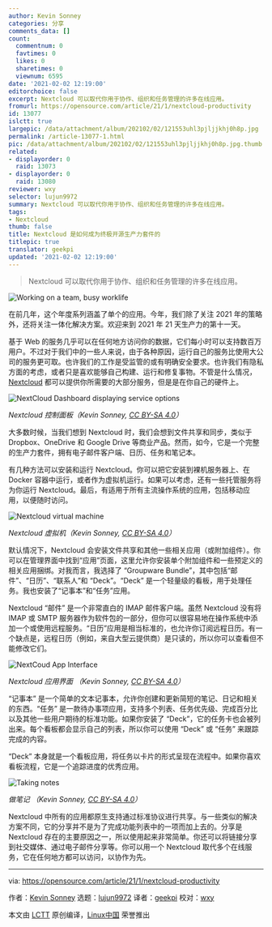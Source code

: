 ```yaml
---
author: Kevin Sonney
categories: 分享
comments_data: []
count:
  commentnum: 0
  favtimes: 0
  likes: 0
  sharetimes: 0
  viewnum: 6595
date: '2021-02-02 12:19:00'
editorchoice: false
excerpt: Nextcloud 可以取代你用于协作、组织和任务管理的许多在线应用。
fromurl: https://opensource.com/article/21/1/nextcloud-productivity
id: 13077
islctt: true
largepic: /data/attachment/album/202102/02/121553uhl3pjljjkhj0h8p.jpg
permalink: /article-13077-1.html
pic: /data/attachment/album/202102/02/121553uhl3pjljjkhj0h8p.jpg.thumb.jpg
related:
- displayorder: 0
  raid: 13073
- displayorder: 0
  raid: 13080
reviewer: wxy
selector: lujun9972
summary: Nextcloud 可以取代你用于协作、组织和任务管理的许多在线应用。
tags:
- Nextcloud
thumb: false
title: Nextcloud 是如何成为终极开源生产力套件的
titlepic: true
translator: geekpi
updated: '2021-02-02 12:19:00'
---
```



> 
> Nextcloud 可以取代你用于协作、组织和任务管理的许多在线应用。
> 
> 
> 


![](/data/attachment/album/202102/02/121553uhl3pjljjkhj0h8p.jpg "Working on a team, busy worklife")


在前几年，这个年度系列涵盖了单个的应用。今年，我们除了关注 2021 年的策略外，还将关注一体化解决方案。欢迎来到 2021 年 21 天生产力的第十一天。


基于 Web 的服务几乎可以在任何地方访问你的数据，它们每小时可以支持数百万用户。不过对于我们中的一些人来说，由于各种原因，运行自己的服务比使用大公司的服务更可取。也许我们的工作是受监管的或有明确安全要求。也许我们有隐私方面的考虑，或者只是喜欢能够自己构建、运行和修复事物。不管是什么情况，[Nextcloud](https://nextcloud.com/) 都可以提供你所需要的大部分服务，但是是在你自己的硬件上。


![NextCloud Dashboard displaying service options](/data/attachment/album/202102/02/121635znsnea771easlhfs.jpg)


*Nextcloud 控制面板（Kevin Sonney, [CC BY-SA 4.0](https://creativecommons.org/licenses/by-sa/4.0/)）*


大多数时候，当我们想到 Nextcloud 时，我们会想到文件共享和同步，类似于 Dropbox、OneDrive 和 Google Drive 等商业产品。然而，如今，它是一个完整的生产力套件，拥有电子邮件客户端、日历、任务和笔记本。


有几种方法可以安装和运行 Nextcloud。你可以把它安装到裸机服务器上、在 Docker 容器中运行，或者作为虚拟机运行。如果可以考虑，还有一些托管服务将为你运行 Nextcloud。最后，有适用于所有主流操作系统的应用，包括移动应用，以便随时访问。


![Nextcloud virtual machine](/data/attachment/album/202102/02/121704me585e858t5k85dz.png "Nextcloud virtual machine")


*Nextcloud 虚拟机（Kevin Sonney, [CC BY-SA 4.0](https://creativecommons.org/licenses/by-sa/4.0/)）*


默认情况下，Nextcloud 会安装文件共享和其他一些相关应用（或附加组件）。你可以在管理界面中找到“应用”页面，这里允许你安装单个附加组件和一些预定义的相关应用捆绑。对我而言，我选择了 “Groupware Bundle”，其中包括“邮件”、“日历”、“联系人”和 “Deck”。“Deck” 是一个轻量级的看板，用于处理任务。我也安装了“记事本”和“任务”应用。


Nextcloud “邮件” 是一个非常直白的 IMAP 邮件客户端。虽然 Nextcloud 没有将 IMAP 或 SMTP 服务器作为软件包的一部分，但你可以很容易地在操作系统中添加一个或使用远程服务。“日历”应用是相当标准的，也允许你订阅远程日历。有一个缺点是，远程日历（例如，来自大型云提供商）是只读的，所以你可以查看但不能修改它们。


![NextCoud App Interface](/data/attachment/album/202102/02/121857zngqihl6iu7z7kiz.jpg "NextCoud App Interface")


*Nextcloud 应用界面 （Kevin Sonney, [CC BY-SA 4.0](https://creativecommons.org/licenses/by-sa/4.0/)）*


“记事本” 是一个简单的文本记事本，允许你创建和更新简短的笔记、日记和相关的东西。“任务” 是一款待办事项应用，支持多个列表、任务优先级、完成百分比以及其他一些用户期待的标准功能。如果你安装了 “Deck”，它的任务卡也会被列出来。每个看板都会显示自己的列表，所以你可以使用 “Deck” 或 “任务” 来跟踪完成的内容。


“Deck” 本身就是一个看板应用，将任务以卡片的形式呈现在流程中。如果你喜欢看板流程，它是一个追踪进度的优秀应用。


![Taking notes](/data/attachment/album/202102/02/121938j8i8bdzk3fr59b5f.jpg "Taking notes in Nextcloud")


*做笔记 （Kevin Sonney, [CC BY-SA 4.0](https://creativecommons.org/licenses/by-sa/4.0/)）*


Nextcloud 中所有的应用都原生支持通过标准协议进行共享。与一些类似的解决方案不同，它的分享并不是为了完成功能列表中的一项而加上去的。分享是 Nextcloud 存在的主要原因之一，所以使用起来非常简单。你还可以将链接分享到社交媒体、通过电子邮件分享等。你可以用一个 Nextcloud 取代多个在线服务，它在任何地方都可以访问，以协作为先。




---


via: <https://opensource.com/article/21/1/nextcloud-productivity>


作者：[Kevin Sonney](https://opensource.com/users/ksonney) 选题：[lujun9972](https://github.com/lujun9972) 译者：[geekpi](https://github.com/geekpi) 校对：[wxy](https://github.com/wxy)


本文由 [LCTT](https://github.com/LCTT/TranslateProject) 原创编译，[Linux中国](https://linux.cn/) 荣誉推出